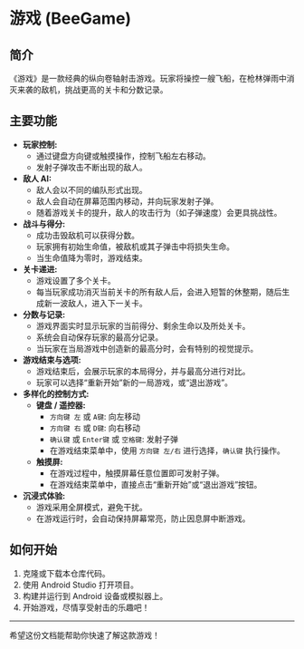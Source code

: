 # 游戏 (BeeGame)

## 简介

《游戏》是一款经典的纵向卷轴射击游戏。玩家将操控一艘飞船，在枪林弹雨中消灭来袭的敌机，挑战更高的关卡和分数记录。

## 主要功能

*   **玩家控制:**
    *   通过键盘方向键或触摸操作，控制飞船左右移动。
    *   发射子弹攻击不断出现的敌人。
*   **敌人 AI:**
    *   敌人会以不同的编队形式出现。
    *   敌人会自动在屏幕范围内移动，并向玩家发射子弹。
    *   随着游戏关卡的提升，敌人的攻击行为（如子弹速度）会更具挑战性。
*   **战斗与得分:**
    *   成功击毁敌机可以获得分数。
    *   玩家拥有初始生命值，被敌机或其子弹击中将损失生命。
    *   当生命值降为零时，游戏结束。
*   **关卡递进:**
    *   游戏设置了多个关卡。
    *   每当玩家成功消灭当前关卡的所有敌人后，会进入短暂的休整期，随后生成新一波敌人，进入下一关卡。
*   **分数与记录:**
    *   游戏界面实时显示玩家的当前得分、剩余生命以及所处关卡。
    *   系统会自动保存玩家的最高分记录。
    *   当玩家在当局游戏中创造新的最高分时，会有特别的视觉提示。
*   **游戏结束与选项:**
    *   游戏结束后，会展示玩家的本局得分，并与最高分进行对比。
    *   玩家可以选择“重新开始”新的一局游戏，或“退出游戏”。
*   **多样化的控制方式:**
    *   **键盘 / 遥控器:**
        *   `方向键 左` 或 `A键`: 向左移动
        *   `方向键 右` 或 `D键`: 向右移动
        *   `确认键` 或 `Enter键` 或 `空格键`: 发射子弹
        *   在游戏结束菜单中，使用 `方向键 左/右` 进行选择，`确认键` 执行操作。
    *   **触摸屏:**
        *   在游戏过程中，触摸屏幕任意位置即可发射子弹。
        *   在游戏结束菜单中，直接点击“重新开始”或“退出游戏”按钮。
*   **沉浸式体验:**
    *   游戏采用全屏模式，避免干扰。
    *   在游戏运行时，会自动保持屏幕常亮，防止因息屏中断游戏。

## 如何开始

1.  克隆或下载本仓库代码。
2.  使用 Android Studio 打开项目。
3.  构建并运行到 Android 设备或模拟器上。
4.  开始游戏，尽情享受射击的乐趣吧！

---

希望这份文档能帮助你快速了解这款游戏！

